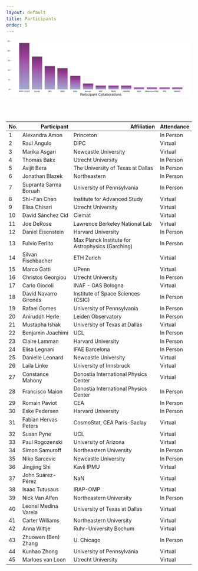```yaml
---
layout: default
title: Participants
order: 5
---
```


<p align="center">
  <img src="assets/images/collaborations_bar.jpg" alt="Participant Collaborations" width="1000">
</p>
<br>
<br>

<table border="0" class="dataframe participants-table">
  <thead>
    <tr style="text-align: right;">
      <th>No.</th>
      <th>Participant</th>
      <th>Affiliation</th>
      <th>Attendance</th>
    </tr>
  </thead>
  <tbody>
    <tr>
      <td>1</td>
      <td>Alexandra Amon</td>
      <td>Princeton</td>
      <td>In Person</td>
    </tr>
    <tr>
      <td>2</td>
      <td>Raul Angulo</td>
      <td>DIPC</td>
      <td>Virtual</td>
    </tr>
    <tr>
      <td>3</td>
      <td>Marika Asgari</td>
      <td>Newcastle University</td>
      <td>Virtual</td>
    </tr>
    <tr>
      <td>4</td>
      <td>Thomas Bakx</td>
      <td>Utrecht University</td>
      <td>In Person</td>
    </tr>
    <tr>
      <td>5</td>
      <td>Avijit Bera</td>
      <td>The University of Texas at Dallas</td>
      <td>In Person</td>
    </tr>
    <tr>
      <td>6</td>
      <td>Jonathan Blazek</td>
      <td>Northeastern</td>
      <td>In Person</td>
    </tr>
    <tr>
      <td>7</td>
      <td>Supranta Sarma Boruah</td>
      <td>University of Pennsylvania</td>
      <td>In Person</td>
    </tr>
    <tr>
      <td>8</td>
      <td>Shi-Fan Chen</td>
      <td>Institute for Advanced Study</td>
      <td>Virtual</td>
    </tr>
    <tr>
      <td>9</td>
      <td>Elisa Chisari</td>
      <td>Utrecht University</td>
      <td>Virtual</td>
    </tr>
    <tr>
      <td>10</td>
      <td>David Sánchez Cid</td>
      <td>Ciemat</td>
      <td>Virtual</td>
    </tr>
    <tr>
      <td>11</td>
      <td>Joe DeRose</td>
      <td>Lawrence Berkeley National Lab</td>
      <td>Virtual</td>
    </tr>
    <tr>
      <td>12</td>
      <td>Daniel Eisenstein</td>
      <td>Harvard University</td>
      <td>In Person</td>
    </tr>
    <tr>
      <td>13</td>
      <td>Fulvio Ferlito</td>
      <td>Max Planck Institute for Astrophysics (Garching)</td>
      <td>In Person</td>
    </tr>
    <tr>
      <td>14</td>
      <td>Silvan Fischbacher</td>
      <td>ETH Zurich</td>
      <td>Virtual</td>
    </tr>
    <tr>
      <td>15</td>
      <td>Marco Gatti</td>
      <td>UPenn</td>
      <td>Virtual</td>
    </tr>
    <tr>
      <td>16</td>
      <td>Christos Georgiou</td>
      <td>Utrecht University</td>
      <td>In Person</td>
    </tr>
    <tr>
      <td>17</td>
      <td>Carlo Giocoli</td>
      <td>INAF - OAS Bologna</td>
      <td>Virtual</td>
    </tr>
    <tr>
      <td>18</td>
      <td>David Navarro Gironés</td>
      <td>Institute of Space Sciences (CSIC)</td>
      <td>In Person</td>
    </tr>
    <tr>
      <td>19</td>
      <td>Rafael Gomes</td>
      <td>University of Pennsylvania</td>
      <td>In Person</td>
    </tr>
    <tr>
      <td>20</td>
      <td>Aniruddh Herle</td>
      <td>Leiden Observatory</td>
      <td>In Person</td>
    </tr>
    <tr>
      <td>21</td>
      <td>Mustapha Ishak</td>
      <td>University of Texas at Dallas</td>
      <td>Virtual</td>
    </tr>
    <tr>
      <td>22</td>
      <td>Benjamin Joachimi</td>
      <td>UCL</td>
      <td>In Person</td>
    </tr>
    <tr>
      <td>23</td>
      <td>Claire Lamman</td>
      <td>Harvard University</td>
      <td>In Person</td>
    </tr>
    <tr>
      <td>24</td>
      <td>Elisa Legnani</td>
      <td>IFAE Barcelona</td>
      <td>In Person</td>
    </tr>
    <tr>
      <td>25</td>
      <td>Danielle Leonard</td>
      <td>Newcastle University</td>
      <td>Virtual</td>
    </tr>
    <tr>
      <td>26</td>
      <td>Laila Linke</td>
      <td>University of Innsbruck</td>
      <td>Virtual</td>
    </tr>
    <tr>
      <td>27</td>
      <td>Constance Mahony</td>
      <td>Donostia International Physics Center</td>
      <td>Virtual</td>
    </tr>
    <tr>
      <td>28</td>
      <td>Francisco Maion</td>
      <td>Donostia International Physics Center</td>
      <td>In Person</td>
    </tr>
    <tr>
      <td>29</td>
      <td>Romain Paviot</td>
      <td>CEA</td>
      <td>In Person</td>
    </tr>
    <tr>
      <td>30</td>
      <td>Eske Pedersen</td>
      <td>Harvard University</td>
      <td>In Person</td>
    </tr>
    <tr>
      <td>31</td>
      <td>Fabian Hervas Peters</td>
      <td>CosmoStat, CEA Paris-Saclay</td>
      <td>Virtual</td>
    </tr>
    <tr>
      <td>32</td>
      <td>Susan Pyne</td>
      <td>UCL</td>
      <td>Virtual</td>
    </tr>
    <tr>
      <td>33</td>
      <td>Paul Rogozenski</td>
      <td>University of Arizona</td>
      <td>Virtual</td>
    </tr>
    <tr>
      <td>34</td>
      <td>Simon Samuroff</td>
      <td>Northeastern University</td>
      <td>In Person</td>
    </tr>
    <tr>
      <td>35</td>
      <td>Niko Sarcevic</td>
      <td>Newcastle University</td>
      <td>In Person</td>
    </tr>
    <tr>
      <td>36</td>
      <td>Jingjing Shi</td>
      <td>Kavli IPMU</td>
      <td>Virtual</td>
    </tr>
    <tr>
      <td>37</td>
      <td>John Suárez-Pérez</td>
      <td>NaN</td>
      <td>Virtual</td>
    </tr>
    <tr>
      <td>38</td>
      <td>Isaac Tutusaus</td>
      <td>IRAP-OMP</td>
      <td>Virtual</td>
    </tr>
    <tr>
      <td>39</td>
      <td>Nick Van Alfen</td>
      <td>Northeastern University</td>
      <td>In Person</td>
    </tr>
    <tr>
      <td>40</td>
      <td>Leonel Medina Varela</td>
      <td>University of Texas at Dallas</td>
      <td>Virtual</td>
    </tr>
    <tr>
      <td>41</td>
      <td>Carter Williams</td>
      <td>Northeastern University</td>
      <td>Virtual</td>
    </tr>
    <tr>
      <td>42</td>
      <td>Anna Wittje</td>
      <td>Ruhr-University Bochum</td>
      <td>Virtual</td>
    </tr>
    <tr>
      <td>43</td>
      <td>Zhuowen (Ben) Zhang</td>
      <td>U. Chicago</td>
      <td>In Person</td>
    </tr>
    <tr>
      <td>44</td>
      <td>Kunhao Zhong</td>
      <td>University of Pennsylvania</td>
      <td>Virtual</td>
    </tr>
    <tr>
      <td>45</td>
      <td>Marloes van Loon</td>
      <td>Utrecht University</td>
      <td>Virtual</td>
    </tr>
  </tbody>
</table>


